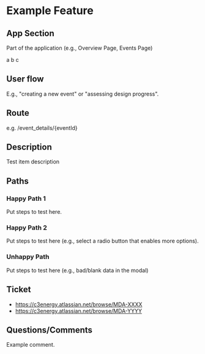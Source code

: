 # Example Feature

## App Section

Part of the application (e.g., Overview Page, Events Page)

a
b
c

## User flow
E.g., "creating a new event" or "assessing design progress".

## Route
e.g. /event_details/{eventId}

## Description
Test item description

## Paths

### Happy Path 1
Put steps to test here.

### Happy Path 2
Put steps to test here (e.g., select a radio button that enables more
options).

### Unhappy Path
Put steps to test here (e.g., bad/blank data in the modal)

## Ticket
- https://c3energy.atlassian.net/browse/MDA-XXXX
- https://c3energy.atlassian.net/browse/MDA-YYYY

## Questions/Comments

Example comment.